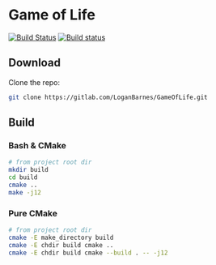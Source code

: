 Game of Life
============


[![Build Status](https://travis-ci.org/LoganBarnes/GameOfLife.svg?branch=master)](https://travis-ci.org/LoganBarnes/GameOfLife) [![Build status](https://ci.appveyor.com/api/projects/status/d2q9fdqtvvlr6wq9?svg=true)](https://ci.appveyor.com/project/LoganBarnes/gameoflife)


Download
--------
Clone the repo:

```bash
git clone https://gitlab.com/LoganBarnes/GameOfLife.git
```


Build
-----

### Bash & CMake

```bash
# from project root dir
mkdir build
cd build
cmake ..
make -j12
```

### Pure CMake

```bash
# from project root dir
cmake -E make_directory build
cmake -E chdir build cmake ..
cmake -E chdir build cmake --build . -- -j12
```
